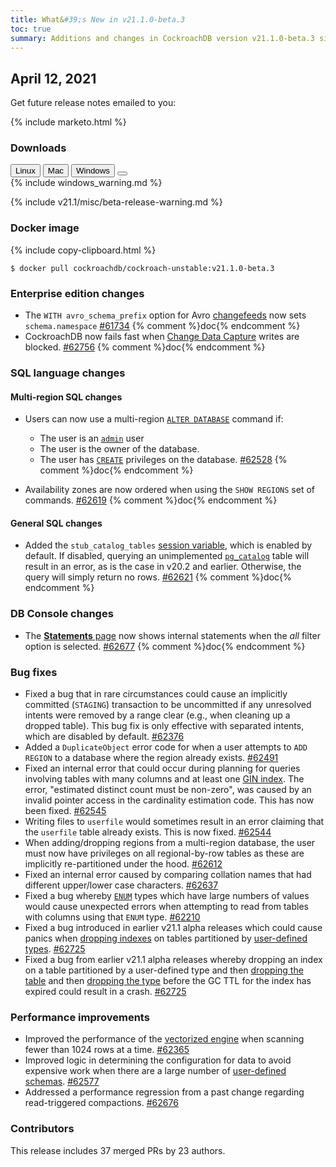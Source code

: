 ```yaml
---
title: What&#39;s New in v21.1.0-beta.3
toc: true
summary: Additions and changes in CockroachDB version v21.1.0-beta.3 since version v21.1.0-beta.2
---
```


## April 12, 2021

Get future release notes emailed to you:

{% include marketo.html %}


### Downloads

<div id="os-tabs" class="filters clearfix">
    <a href="https://binaries.cockroachdb.com/cockroach-v21.1.0-beta.3.linux-amd64.tgz"><button id="linux" class="filter-button" data-scope="linux" data-eventcategory="linux-binary-release-notes">Linux</button></a>
    <a href="https://binaries.cockroachdb.com/cockroach-v21.1.0-beta.3.darwin-10.9-amd64.tgz"><button id="mac" class="filter-button" data-scope="mac" data-eventcategory="mac-binary-release-notes">Mac</button></a>
    <a href="https://binaries.cockroachdb.com/cockroach-v21.1.0-beta.3.windows-6.2-amd64.zip"><button id="windows" class="filter-button" data-scope="windows" data-eventcategory="windows-binary-release-notes">Windows</button></a>
    <a href="https://binaries.cockroachdb.com/cockroach-v21.1.0-beta.3.src.tgz"><button id="source" class="filter-button" data-scope="source" data-eventcategory="source-release-notes"></a>
</div>

<section class="filter-content" data-scope="windows">
{% include windows_warning.md %}
</section>

{% include v21.1/misc/beta-release-warning.md %}

### Docker image

{% include copy-clipboard.html %}
~~~shell
$ docker pull cockroachdb/cockroach-unstable:v21.1.0-beta.3
~~~

### Enterprise edition changes

- The `WITH avro_schema_prefix` option for Avro [changefeeds](../v21.1/create-changefeed.html) now sets `schema.namespace` [#61734][#61734] {% comment %}doc{% endcomment %}
- CockroachDB now fails fast when [Change Data Capture](../v21.1/stream-data-out-of-cockroachdb-using-changefeeds.html) writes are blocked. [#62756][#62756] {% comment %}doc{% endcomment %}

### SQL language changes

#### Multi-region SQL changes

- Users can now use a multi-region [`ALTER DATABASE`](../v21.1/alter-database.html) command if:

    - The user is an [`admin`](../v21.1/authorization.html#admin-role) user
    - The user is the owner of the database.
    - The user has [`CREATE`](../v21.1/authorization.html#privileges) privileges on the database. [#62528][#62528] {% comment %}doc{% endcomment %}
- Availability zones are now ordered when using the `SHOW REGIONS` set of commands. [#62619][#62619] {% comment %}doc{% endcomment %}

#### General SQL changes

- Added the `stub_catalog_tables` [session variable](../v21.1/set-vars.html), which is enabled by default. If disabled, querying an unimplemented [`pg_catalog`](../v21.1/pg-catalog.html) table will result in an error, as is the case in v20.2 and earlier. Otherwise, the query will simply return no rows. [#62621][#62621] {% comment %}doc{% endcomment %}

### DB Console changes

-  The [**Statements** page](../v21.1/ui-statements-page.html) now shows internal statements when the *all* filter option is selected. [#62677][#62677] {% comment %}doc{% endcomment %}

### Bug fixes

- Fixed a bug that in rare circumstances could cause an implicitly committed (`STAGING`) transaction to be uncommitted if any unresolved intents were removed by a range clear (e.g., when cleaning up a dropped table). This bug fix is only effective with separated intents, which are disabled by default. [#62376][#62376]
- Added a `DuplicateObject` error code for when a user attempts to `ADD REGION` to a database where the region already exists. [#62491][#62491]
- Fixed an internal error that could occur during planning for queries involving tables with many columns and at least one [GIN index](../v21.1/inverted-indexes.html). The error, "estimated distinct count must be non-zero", was caused by an invalid pointer access in the cardinality estimation code. This has now been fixed. [#62545][#62545]
- Writing files to `userfile` would sometimes result in an error claiming that the `userfile` table already exists. This is now fixed. [#62544][#62544]
- When adding/dropping regions from a multi-region database, the user must now have privileges on all regional-by-row tables as these are implicitly re-partitioned under the hood. [#62612][#62612]
- Fixed an internal error caused by comparing collation names that had different upper/lower case characters. [#62637][#62637]
- Fixed a bug whereby [`ENUM`](../v21.1/enum.html) types which have large numbers of values would cause unexpected errors when attempting to read from tables with columns using that `ENUM` type. [#62210][#62210]
- Fixed a bug introduced in earlier v21.1 alpha releases which could cause panics when [dropping indexes](../v21.1/drop-index.html) on tables partitioned by [user-defined types](../v21.1/enum.html). [#62725][#62725]
- Fixed a bug from earlier v21.1 alpha releases whereby dropping an index on a table partitioned by a user-defined type and then [dropping the table](../v21.1/drop-table.html) and then [dropping the type](../v21.1/drop-type.html) before the GC TTL for the index has expired could result in a crash. [#62725][#62725]

### Performance improvements

- Improved the performance of the [vectorized engine](../v21.1/vectorized-execution.html) when scanning fewer than 1024 rows at a time. [#62365][#62365]
- Improved logic in determining the configuration for data to avoid expensive work when there are a large number of [user-defined schemas](../v21.1/create-schema.html). [#62577][#62577]
- Addressed a performance regression from a past change regarding read-triggered compactions. [#62676][#62676]

### Contributors

This release includes 37 merged PRs by 23 authors.

[#61734]: https://github.com/cockroachdb/cockroach/pull/61734
[#62210]: https://github.com/cockroachdb/cockroach/pull/62210
[#62365]: https://github.com/cockroachdb/cockroach/pull/62365
[#62376]: https://github.com/cockroachdb/cockroach/pull/62376
[#62491]: https://github.com/cockroachdb/cockroach/pull/62491
[#62528]: https://github.com/cockroachdb/cockroach/pull/62528
[#62544]: https://github.com/cockroachdb/cockroach/pull/62544
[#62545]: https://github.com/cockroachdb/cockroach/pull/62545
[#62577]: https://github.com/cockroachdb/cockroach/pull/62577
[#62606]: https://github.com/cockroachdb/cockroach/pull/62606
[#62612]: https://github.com/cockroachdb/cockroach/pull/62612
[#62619]: https://github.com/cockroachdb/cockroach/pull/62619
[#62621]: https://github.com/cockroachdb/cockroach/pull/62621
[#62637]: https://github.com/cockroachdb/cockroach/pull/62637
[#62676]: https://github.com/cockroachdb/cockroach/pull/62676
[#62677]: https://github.com/cockroachdb/cockroach/pull/62677
[#62725]: https://github.com/cockroachdb/cockroach/pull/62725
[#62733]: https://github.com/cockroachdb/cockroach/pull/62733
[#62756]: https://github.com/cockroachdb/cockroach/pull/62756
